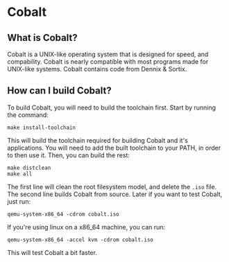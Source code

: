 # Cobalt
## What is Cobalt?
Cobalt is a UNIX-like operating system that is designed for speed, and compability. Cobalt is nearly compatible with most programs made for UNIX-like systems. Cobalt contains code from Dennix & Sortix.
## How can I build Cobalt?
To build Cobalt, you will need to build the toolchain first. Start by running the command:
```
make install-toolchain
```
This will build the toolchain required for building Cobalt and it's applications. You will need to add the built toolchain to your PATH, in order to then use it. Then, you can build the rest:
```
make distclean
make all
```
The first line will clean the root filesystem model, and delete the `.iso` file. The second line builds Cobalt from source.
Later if you want to test Cobalt, just run:
```
qemu-system-x86_64 -cdrom cobalt.iso
```
If you're using linux on a x86_64 machine, you can run:
```
qemu-system-x86_64 -accel kvm -cdrom cobalt.iso
```
This will test Cobalt a bit faster.